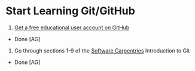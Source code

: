# Start Learning Git/GitHub

1. [Get a free educational user account on GitHub](https://education.github.com/discount_requests/student_application)
  
* Done [AG]
  
1. Go through sections 1-9 of the [Software Carpentries](https://swcarpentry.github.io/git-novice/guide/index.html) Introduction to Git

* Done [AG]
  

